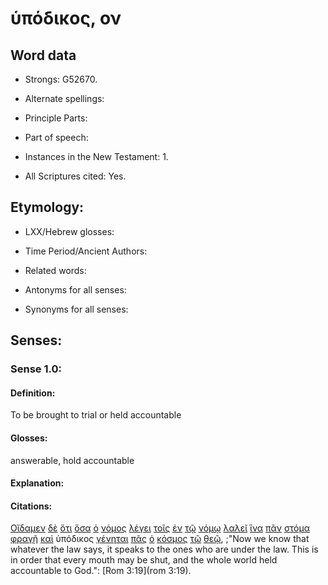 # ὑπόδικος, ον 

<!-- Status: S2=NeedsFinalCheck -->
<!-- Lexica used for edits: BDAG, FFM, LN, A-S -->

## Word data

* Strongs: G52670.


* Alternate spellings:

* Principle Parts: 

* Part of speech: 

* Instances in the New Testament: 1.

* All Scriptures cited: Yes.

## Etymology: 

* LXX/Hebrew glosses: 

* Time Period/Ancient Authors: 

* Related words: 

* Antonyms for all senses:

* Synonyms for all senses: 

## Senses:

### Sense 1.0:

#### Definition: 

To be brought to trial or held accountable

#### Glosses:

answerable, hold accountable

#### Explanation:

#### Citations:

[Οἴδαμεν](../G99999/01.md) [δὲ](../G11610/01.md) [ὅτι](../G37540/01.md) [ὅσα](../G37450/01.md) [ὁ](../G35880/01.md) [νόμος](../G35510/01.md) [λέγει](../G30040/01.md) [τοῖς](../G35880/01.md) [ἐν](../G17220/01.md) [τῷ](../G35880/01.md) [νόμῳ](../G35510/01.md) [λαλεῖ](../G29800/01.md) [ἵνα](../G24430/01.md) [πᾶν](../G39560/01.md) [στόμα](../G47500/01.md) [φραγῇ](../G54200/01.md) [καὶ](../G25320/01.md) ὑπόδικος [γένηται](../G10960/01.md) [πᾶς](../G39560/01.md) [ὁ](../G35880/01.md) [κόσμος](../G28890/01.md) [τῷ](../G35880/01.md) [θεῷ](../G23160/01.md), 
;"Now we know that whatever the law says, it speaks to the ones who are under the law. This is in order that every mouth may be shut, and the whole world held accountable to God.":
[Rom 3:19](rom 3:19).

